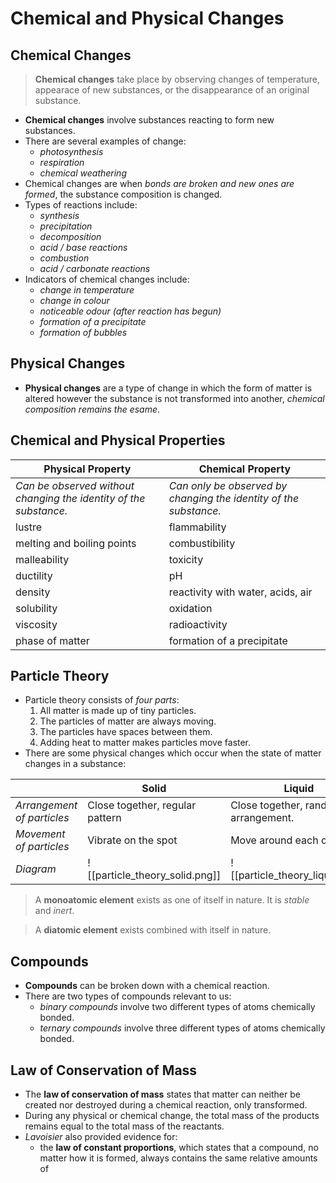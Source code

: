 # Chemical and Physical Changes
## Chemical Changes
> **Chemical changes** take place by observing changes of temperature, appearace of new substances, or the disappearance of an original substance.

- **Chemical changes** involve substances reacting to form new substances.
- There are several examples of change:
	- *photosynthesis*
	- *respiration*
	- *chemical weathering*
- Chemical changes are when *bonds are broken and new ones are formed*, the substance composition is changed.
- Types of reactions include:
	- *synthesis*
	- *precipitation*
	- *decomposition*
	- *acid / base reactions*
	- *combustion*
	- *acid / carbonate reactions*
- Indicators of chemical changes include:
	- *change in temperature*
	- *change in colour*
	- *noticeable odour (after  reaction has begun)*
	- *formation of a precipitate*
	- *formation of bubbles*

## Physical Changes
- **Physical changes** are a type of change in which the form of matter is altered however the substance is not transformed into another, *chemical composition remains the esame*.

## Chemical and Physical Properties
| Physical Property                                                 | Chemical Property                                                 |
| ----------------------------------------------------------------- | ----------------------------------------------------------------- |
| *Can be observed without changing the identity of the substance.* | *Can only be observed by changing the identity of the substance.* |
| lustre                                                            | flammability                                                      |
| melting and boiling points                                        | combustibility                                                    |
| malleability                                                      | toxicity                                                          |
| ductility                                                         | pH                                                                |
| density                                                           | reactivity with water, acids, air                                 |
| solubility                                                        | oxidation                                                         |
| viscosity                                                         | radioactivity                                                     |
| phase of matter                                                                  | formation of a precipitate                                                                  |

## Particle Theory
- Particle theory consists of *four parts*:
	1. All matter is made up of tiny particles.
	2. The particles of matter are always moving.
	3. The particles have spaces between them.
	4. Adding heat to matter makes particles move faster.
- There are some physical changes which occur when the state of matter changes in a substance:

|                            | Solid                                | Liquid                               | Gas                                  |
| -------------------------- | ------------------------------------ | ------------------------------------ | ------------------------------------ |
| *Arrangement of particles* | Close together, regular pattern      | Close together, random arrangement.  | Far apart, random arrangement.       |
| *Movement of particles*    | Vibrate on the spot                  | Move around each other.              | Move quickly in all directions.      |
| *Diagram*                  | ![[particle_theory_solid.png]] | ![[particle_theory_liquid.png]] | ![[particle_theory_gas.png]] |

> A **monoatomic element** exists as one of itself in nature. It is *stable* and *inert*.

> A **diatomic element** exists combined with itself in nature. 

## Compounds
- **Compounds** can be broken down with a chemical reaction.
- There are two types of compounds relevant to us:
	- *binary compounds* involve two different types of atoms chemically bonded.
	- *ternary compounds* involve three different types of atoms chemically bonded.

## Law of Conservation of Mass
- The **law of conservation of mass** states that matter can neither be created nor destroyed during a chemical reaction, only transformed.
- During any physical or chemical change, the total mass of the products remains equal to the total mass of the reactants.
- *Lavoisier* also provided evidence for:
	- the **law of constant proportions**, which states that a compound, no matter how it is formed, always contains the same relative amounts of 